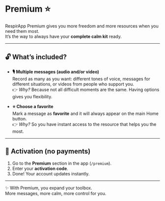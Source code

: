 # Premium ⭐

RespirApp Premium gives you more freedom and more resources when you need them most.  
It’s the way to always have your **complete calm kit** ready.

---

## 🔓 What’s included?

- **🎙️ Multiple messages (audio and/or video)**  
  Record as many as you want: different tones of voice, messages for different situations, or videos from people who support you.  
  👉 *Why?* Because not all difficult moments are the same. Having options gives you flexibility.

- **⭐ Choose a favorite**  
  Mark a message as **favorite** and it will always appear on the main Home button.  
  👉 *Why?* So you have instant access to the resource that helps you the most.

---

## 🚀 Activation (no payments)

1. Go to the **Premium** section in the app (`/premium`).  
2. Enter your **activation code**.  
3. Done! Your account updates instantly.

---

✨ With Premium, you expand your toolbox.  
More messages, more calm, more control for you.
